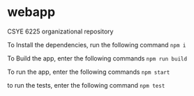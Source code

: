 # webapp
CSYE 6225 organizational repository

To Install the dependencies, run the following command
`npm i`

To Build the app, enter the following commands
`npm run build`

To run the app, enter the following commands
`npm start`

to run the tests, enter the following command
`npm test` 